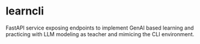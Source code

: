# learncli
FastAPI service exposing endpoints to implement GenAI based learning and practicing with LLM modeling as teacher and mimicing the CLI environment.
